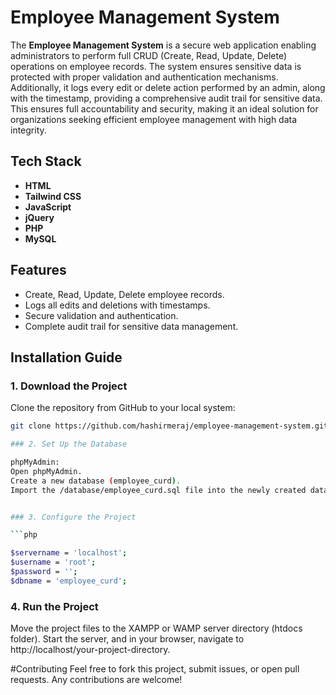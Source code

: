 # Employee Management System

The **Employee Management System** is a secure web application enabling administrators to perform full CRUD (Create, Read, Update, Delete) operations on employee records. The system ensures sensitive data is protected with proper validation and authentication mechanisms. Additionally, it logs every edit or delete action performed by an admin, along with the timestamp, providing a comprehensive audit trail for sensitive data. This ensures full accountability and security, making it an ideal solution for organizations seeking efficient employee management with high data integrity.

## Tech Stack

- **HTML**
- **Tailwind CSS**
- **JavaScript**
- **jQuery**
- **PHP**
- **MySQL**

## Features

- Create, Read, Update, Delete employee records.
- Logs all edits and deletions with timestamps.
- Secure validation and authentication.
- Complete audit trail for sensitive data management.

## Installation Guide

### 1. Download the Project

Clone the repository from GitHub to your local system:

```bash
git clone https://github.com/hashirmeraj/employee-management-system.git

### 2. Set Up the Database

phpMyAdmin:
Open phpMyAdmin.
Create a new database (employee_curd).
Import the /database/employee_curd.sql file into the newly created database.


### 3. Configure the Project

```php

$servername = 'localhost';
$username = 'root';
$password = '';
$dbname = 'employee_curd';

```

### 4. Run the Project

Move the project files to the XAMPP or WAMP server directory (htdocs folder).
Start the server, and in your browser, navigate to http://localhost/your-project-directory.

#Contributing
Feel free to fork this project, submit issues, or open pull requests. Any contributions are welcome!

